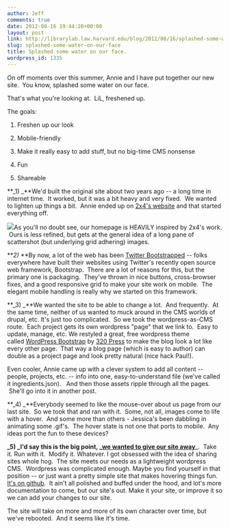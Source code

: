 ```yaml
---
author: Jeff
comments: true
date: 2012-08-16 19:44:28+00:00
layout: post
link: http://librarylab.law.harvard.edu/blog/2012/08/16/splashed-some-water-on-our-face/
slug: splashed-some-water-on-our-face
title: Splashed some water on our face.
wordpress_id: 1335
---
```


On off moments over this summer, Annie and I have put together our new site.  You know, splashed some water on our face.

That's what you're looking at.  LiL, freshened up.

The goals:



	
  1. Freshen up our look

	
  2. Mobile-friendly

	
  3. Make it really easy to add stuff, but no big-time CMS nonsense

	
  4. Fun

	
  5. Shareable


**_1) _**We'd built the original site about two years ago -- a long time in internet time.  It worked, but it was a bit heavy and very fixed.  We wanted to lighten up things a bit.  Annie ended up on [2x4's website](http://2x4.org/) and that started everything off.

![](http://librarylab.law.harvard.edu/blog/wp-content/uploads/2012/08/2x4-178x300.png)As you'll no doubt see, our homepage is HEAVILY inspired by 2x4's work.  Ours is less refined, but gets at the general idea of a long pane of scattershot (but underlying grid adhering) images.

**_2)_ **By now, a lot of the web has been [Twitter Bootstrapped](http://twitter.github.com/bootstrap/) -- folks everywhere have built their websites using Twitter's recently open source web framework, Bootstrap.  There are a lot of reasons for this, but the primary one is packaging.  They've thrown in nice buttons, cross-browser fixes, and a good responsive grid to make your site work on mobile.  The elegant mobile handling is really why we started on this framework.

**_3) _**We wanted the site to be able to change a lot.  And frequently.  At the same time, neither of us wanted to muck around in the CMS worlds of drupal, etc. It's just too complicated.  So we took the wordpress-as-CMS route.  Each project gets its own wordpress "page" that we link to.  Easy to update, manage, etc. We restyled a great, free wordpress theme called [WordPress Bootstrap](http://320press.com/wpbs/) by [320 Press](http://320press.com/) to make the blog look a lot like every other page.  That way a blog page (which is easy to author) can double as a project page and look pretty natural (nice hack Paul!).

Even cooler, Annie came up with a clever system to add all content -- people, projects, etc. -- info into one, easy-to-understand file (we've called it ingredients.json).   And then those assets ripple through all the pages.  She'll go into it in another post.

**_4) _**Everybody seemed to like the mouse-over about us page from our last site.  So we took that and ran with it.  Some, not all, images come to life with a hover.  And some more than others - Jessica's been dabbling in animating some .gif's.  The hover state is not one that ports to mobile.  Any ideas port the fun to these devices?

**_5) _**I'd say this is the big point, _**[we wanted to give our site away](https://github.com/harvard-lil/website)**_.  Take it. Run with it.  Modify it. Whatever. I got obsessed with the idea of sharing sites whole hog.  The site meets our needs as a lightweight wordpress CMS.  Wordpress was complicated enough. Maybe you find yourself in that position -- or just want a pretty simple site that makes hovering things fun. [ It's on github](https://github.com/harvard-lil/website).  It ain't all polished and buffed under the hood, and lot's more documentation to come, but our site's out. Make it your site, or improve it so we can add your changes to our site.

The site will take on more and more of its own character over time, but we've rebooted.  And it seems like it's time.
